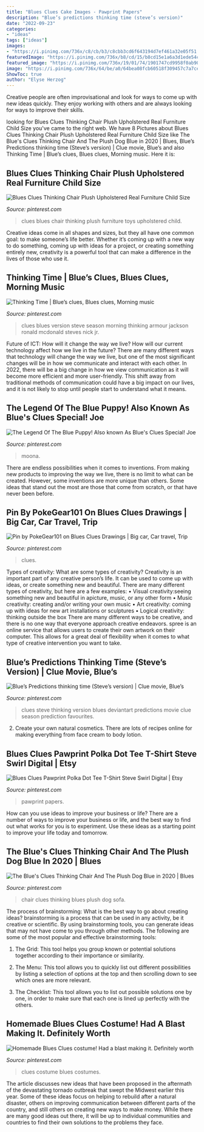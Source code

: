 ```yaml
---
title: "Blues Clues Cake Images - Pawprint Papers"
description: "Blue’s predictions thinking time (steve’s version)"
date: "2022-09-23"
categories:
- "ideas"
tags: ["ideas"]
images:
- "https://i.pinimg.com/736x/c8/cb/b3/c8cbb3cd6f643194d7ef461a32e05f51.jpg"
featuredImage: "https://i.pinimg.com/736x/b8/cd/15/b8cd15e1a6a3d1ede54c1dd861dddde2.jpg"
featured_image: "https://i.pinimg.com/736x/19/01/74/1901747cd9958f0ab90735bb7c02c01a.jpg"
image: "https://i.pinimg.com/736x/64/be/a0/64bea08fcb60518f309457c7a7ce2cf3--blues-clues-costume-clue-costume.jpg"
ShowToc: true
author: "Elyse Herzog"
---
```



Creative people are often improvisational and look for ways to come up with new ideas quickly. They enjoy working with others and are always looking for ways to improve their skills.

	

		
looking for Blues Clues Thinking Chair Plush Upholstered Real Furniture Child Size you've came to the right web. We have 8 Pictures about Blues Clues Thinking Chair Plush Upholstered Real Furniture Child Size like The Blue&#039;s Clues Thinking Chair And The Plush Dog Blue in 2020 | Blues, Blue’s Predictions thinking time (Steve’s version) | Clue movie, Blue’s and also Thinking Time | Blue’s clues, Blues clues, Morning music. Here it is:
		
    
## Blues Clues Thinking Chair Plush Upholstered Real Furniture Child Size

<img loading=lazy src="https://i.pinimg.com/736x/e1/68/92/e16892efc5a1e3d9138a777bad66830a--blues-clues-plush.jpg" onerror="this.onerror=null;this.src='https://tse1.mm.bing.net/th?id=OIP.A8WeHf4syUWsSZA4ROkMtwHaFr&amp;pid=15.1';" alt="Blues Clues Thinking Chair Plush Upholstered Real Furniture Child Size">

_Source: pinterest.com_

>clues blues chair thinking plush furniture toys upholstered child. 

	

Creative ideas come in all shapes and sizes, but they all have one common goal: to make someone’s life better. Whether it’s coming up with a new way to do something, coming up with ideas for a project, or creating something entirely new, creativity is a powerful tool that can make a difference in the lives of those who use it.

    
## Thinking Time | Blue’s Clues, Blues Clues, Morning Music

<img loading=lazy src="https://i.pinimg.com/736x/44/f0/31/44f031faf7a64f61eaf4c13008a4b340.jpg" onerror="this.onerror=null;this.src='https://tse2.mm.bing.net/th?id=OIP.hjC8T0m_Xa9s0s1v3diWugHaFj&amp;pid=15.1';" alt="Thinking Time | Blue’s clues, Blues clues, Morning music">

_Source: pinterest.com_

>clues blues version steve season morning thinking armour jackson ronald mcdonald steves nick jr. 

	

Future of ICT: How will it change the way we live?
How will our current technology affect how we live in the future? 
There are many different ways that technology will change the way we live, but one of the most significant changes will be in how we communicate and interact with each other. In 2022, there will be a big change in how we view communication as it will become more efficient and more user-friendly. This shift away from traditional methods of communication could have a big impact on our lives, and it is not likely to stop until people start to understand what it means.

    
## The Legend Of The Blue Puppy! Also Known As Blue&#039;s Clues Special! Joe

<img loading=lazy src="https://i.pinimg.com/736x/68/75/0d/68750dae05e7834902264a6c6bee8271.jpg" onerror="this.onerror=null;this.src='https://tse1.mm.bing.net/th?id=OIP.6Bm3OOvyAuJ3I1TTBskHmQHaFj&amp;pid=15.1';" alt="The Legend Of The Blue Puppy! Also known As Blue&#039;s Clues Special! Joe">

_Source: pinterest.com_

>moona. 

	

There are endless possibilities when it comes to inventions. From making new products to improving the way we live, there is no limit to what can be created. However, some inventions are more unique than others. Some ideas that stand out the most are those that come from scratch, or that have never been before.

    
## Pin By PokeGear101 On Blues Clues Drawings | Big Car, Car Travel, Trip

<img loading=lazy src="https://i.pinimg.com/736x/19/01/74/1901747cd9958f0ab90735bb7c02c01a.jpg" onerror="this.onerror=null;this.src='https://tse4.mm.bing.net/th?id=OIP.-gFG8Vb4esipO1etAKahpwHaHu&amp;pid=15.1';" alt="Pin by PokeGear101 on Blues Clues Drawings | Big car, Car travel, Trip">

_Source: pinterest.com_

>clues. 

	

Types of creativity: What are some types of creativity?
Creativity is an important part of any creative person’s life. It can be used to come up with ideas, or create something new and beautiful. There are many different types of creativity, but here are a few examples: 
• Visual creativity:seeing something new and beautiful in apicture, music, or any other form 
• Music creativity: creating and/or writing your own music 
• Art creativity: coming up with ideas for new art installations or sculptures 
• Logical creativity: thinking outside the box 
There are many different ways to be creative, and there is no one way that everyone approach creative endeavors. spree is an online service that allows users to create their own artwork on their computer. This allows for a great deal of flexibility when it comes to what type of creative intervention you want to take.

    
## Blue’s Predictions Thinking Time (Steve’s Version) | Clue Movie, Blue’s

<img loading=lazy src="https://i.pinimg.com/736x/c8/cb/b3/c8cbb3cd6f643194d7ef461a32e05f51.jpg" onerror="this.onerror=null;this.src='https://tse4.mm.bing.net/th?id=OIP.Xgtr7rXEUBWmeY2CsfqV6gHaFj&amp;pid=15.1';" alt="Blue’s Predictions thinking time (Steve’s version) | Clue movie, Blue’s">

_Source: pinterest.com_

>clues steve thinking version blues deviantart predictions movie clue season prediction favourites. 

	

2. Create your own natural cosmetics. There are lots of recipes online for making everything from face cream to body lotion.

    
## Blues Clues Pawprint Polka Dot Tee T-Shirt Steve Swirl Digital | Etsy

<img loading=lazy src="https://i.pinimg.com/736x/b8/cd/15/b8cd15e1a6a3d1ede54c1dd861dddde2.jpg" onerror="this.onerror=null;this.src='https://tse1.mm.bing.net/th?id=OIP.7cF_CHDQErXgjWKRL4vo5gHaF2&amp;pid=15.1';" alt="Blues Clues Pawprint Polka Dot Tee T-Shirt Steve Swirl Digital | Etsy">

_Source: pinterest.com_

>pawprint papers. 

	

How can you use ideas to improve your business or life?
There are a number of ways to improve your business or life, and the best way to find out what works for you is to experiment. Use these ideas as a starting point to improve your life today and tomorrow.

    
## The Blue&#039;s Clues Thinking Chair And The Plush Dog Blue In 2020 | Blues

<img loading=lazy src="https://i.pinimg.com/736x/c6/3e/c5/c63ec50aaa6623521ff174b708a17d7e.jpg" onerror="this.onerror=null;this.src='https://tse4.mm.bing.net/th?id=OIP.seGI1RKpNsiuwPt1eumu3gHaFj&amp;pid=15.1';" alt="The Blue&#039;s Clues Thinking Chair And The Plush Dog Blue in 2020 | Blues">

_Source: pinterest.com_

>chair clues thinking blues plush dog sofa. 

	

The process of brainstorming: What is the best way to go about creating ideas?
brainstorming is a process that can be used in any activity, be it creative or scientific. By using brainstorming tools, you can generate ideas that may not have come to you through other methods. The following are some of the most popular and effective brainstorming tools:
1. The Grid: This tool helps you group known or potential solutions together according to their importance or similarity.

2. The Menu: This tool allows you to quickly list out different possibilities by listing a selection of options at the top and then scrolling down to see which ones are more relevant.

3. The Checklist: This tool allows you to list out possible solutions one by one, in order to make sure that each one is lined up perfectly with the others.

    
## Homemade Blues Clues Costume! Had A Blast Making It. Definitely Worth

<img loading=lazy src="https://i.pinimg.com/736x/64/be/a0/64bea08fcb60518f309457c7a7ce2cf3--blues-clues-costume-clue-costume.jpg" onerror="this.onerror=null;this.src='https://tse1.mm.bing.net/th?id=OIP.dFwQI9b0jRmJ8Y9Kyt-TowHaJ3&amp;pid=15.1';" alt="Homemade Blues Clues costume! Had a blast making it. Definitely worth">

_Source: pinterest.com_

>clues costume blues costumes. 

	

The article discusses new ideas that have been proposed in the aftermath of the devastating tornado outbreak that swept the Midwest earlier this year. Some of these ideas focus on helping to rebuild after a natural disaster, others on improving communication between different parts of the country, and still others on creating new ways to make money. While there are many good ideas out there, it will be up to individual communities and countries to find their own solutions to the problems they face.

